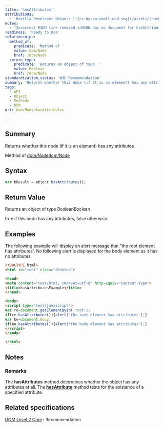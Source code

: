 ```yaml
---
title: 'hasAttributes'
attributions:
  - 'Mozilla Developer Network [![cc-by-sa-small-wpd.svg](/assets/thumb/8/8c/cc-by-sa-small-wpd.svg/120px-cc-by-sa-small-wpd.svg.png)](http://creativecommons.org/licenses/by-sa/3.0/us/): [[Node.hasAttributes](https://developer.mozilla.org/en-US/docs/Web/API/Node.hasAttributes) Article]'
notes:
  - "Incorrect MSDN link removed.\nMSDN has no document for hasAttributes"
readiness: 'Ready to Use'
relationships:
  method_of:
    predicate: 'Method of '
    value: dom/Node
    href: /dom/Node
  return_type:
    predicate: 'Returns an object of type  '
    value: Boolean
    href: /dom/Node
standardization_status: 'W3C Recommendation'
summary: 'Returns whether this node (if it is an element) has any attributes'
tags:
  - API
  - Object
  - Methods
  - DOM
uri: dom/Node/hasAttributes

---
```

## Summary

Returns whether this node (if it is an element) has any attributes

Method of [dom/Node](/dom/Node)[dom/Node](/dom/Node)

## Syntax

``` js
var bResult = object.hasAttributes();
```

## Return Value

Returns an object of type BooleanBoolean

true if this node has any attributes, false otherwise.

## Examples

The following example will display an alert message that "the root element has attributes'. No following alert is displayed for the body element as it has no attributes.

``` html
<!DOCTYPE html>
<html id="root" class="desktop">

<head>
<meta content="text/html; charset=utf-8" http-equiv="Content-Type">
<title>hasAttributesExample</title>
</head>

<body>
<script type="text/javascript">
var re=document.getElementById('root');
if(re.hasAttributes()){alert('the root element has attributes');}
var be=document.body;
if(be.hasAttributes()){alert('the body element has attributes');}
</script>
</body>

</html>
```

## Notes

### Remarks

The **hasAttributes** method determines whether the object has any attributes at all. The [**hasAttribute**](/dom/Element/hasAttribute) method tests for the existence of a specified attribute.

## Related specifications

[DOM Level 2 Core](http://www.w3.org/TR/DOM-Level-2-Core/core.html)
:   Recommendation
